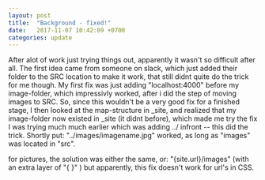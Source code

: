 ```yaml
---
layout: post
title:  "Background - fixed!"
date:   2017-11-07 10:42:09 +0700
categories: update
---
```

After alot of work just trying things out, apparently it wasn't so difficult after all.
The first idea came from someone on slack, which just added their folder to the SRC location to make it work, that still didnt quite do the trick for me though.
My first fix was just adding "localhost:4000" before my image-folder, which impressivly worked, after i did the step of moving images to SRC.
So, since this wouldn't be a very good fix for a finished stage, I then looked at the map-structure in _site, and realized that my image-folder now existed in _site (it didnt before), which made me try the fix I was trying much much earlier which was adding ../ infront -- this did the trick.
Shortly put: "../images/imagename.jpg" worked, as long as "images" was located in "src".

for pictures, the solution was either the same, or: "{site.url}/images" (with an extra layer of "{ }" ) but apparently, this fix doesn't work for url's in CSS.




